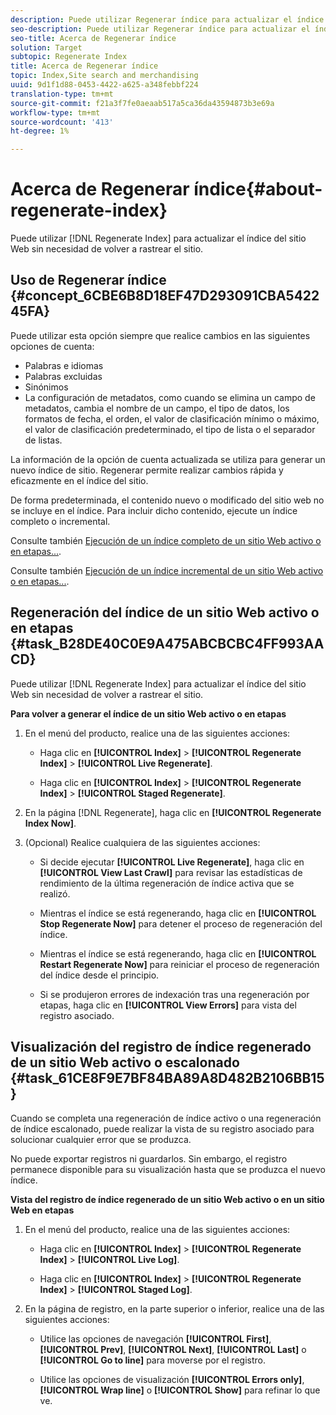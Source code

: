 ```yaml
---
description: Puede utilizar Regenerar índice para actualizar el índice del sitio web sin necesidad de volver a rastrear el sitio.
seo-description: Puede utilizar Regenerar índice para actualizar el índice del sitio web sin necesidad de volver a rastrear el sitio.
seo-title: Acerca de Regenerar índice
solution: Target
subtopic: Regenerate Index
title: Acerca de Regenerar índice
topic: Index,Site search and merchandising
uuid: 9d1f1d88-0453-4422-a625-a348febbf224
translation-type: tm+mt
source-git-commit: f21a3f7fe0aeaab517a5ca36da43594873b3e69a
workflow-type: tm+mt
source-wordcount: '413'
ht-degree: 1%

---
```



# Acerca de Regenerar índice{#about-regenerate-index}

Puede utilizar [!DNL Regenerate Index] para actualizar el índice del sitio Web sin necesidad de volver a rastrear el sitio.

## Uso de Regenerar índice {#concept_6CBE6B8D18EF47D293091CBA542245FA}

Puede utilizar esta opción siempre que realice cambios en las siguientes opciones de cuenta:

* Palabras e idiomas
* Palabras excluidas
* Sinónimos
* La configuración de metadatos, como cuando se elimina un campo de metadatos, cambia el nombre de un campo, el tipo de datos, los formatos de fecha, el orden, el valor de clasificación mínimo o máximo, el valor de clasificación predeterminado, el tipo de lista o el separador de listas.

La información de la opción de cuenta actualizada se utiliza para generar un nuevo índice de sitio. Regenerar permite realizar cambios rápida y eficazmente en el índice del sitio.

De forma predeterminada, el contenido nuevo o modificado del sitio web no se incluye en el índice. Para incluir dicho contenido, ejecute un índice completo o incremental.

Consulte también [Ejecución de un índice completo de un sitio Web activo o en etapas...](../c-about-index-menu/c-about-full-index.md#task_F7FE04D8A1654A7787FCCA31B45EB42D).

Consulte también [Ejecución de un índice incremental de un sitio Web activo o en etapas...](../c-about-index-menu/c-about-incremental-index.md#task_9BFB6157F3884B2FAECB7E0E9CA318CB).

## Regeneración del índice de un sitio Web activo o en etapas {#task_B28DE40C0E9A475ABCBCBC4FF993AACD}

Puede utilizar [!DNL Regenerate Index] para actualizar el índice del sitio Web sin necesidad de volver a rastrear el sitio.

**Para volver a generar el índice de un sitio Web activo o en etapas**

1. En el menú del producto, realice una de las siguientes acciones:

   * Haga clic en **[!UICONTROL Index]** > **[!UICONTROL Regenerate Index]** > **[!UICONTROL Live Regenerate]**.

   * Haga clic en **[!UICONTROL Index]** > **[!UICONTROL Regenerate Index]** > **[!UICONTROL Staged Regenerate]**.

1. En la página [!DNL Regenerate], haga clic en **[!UICONTROL Regenerate Index Now]**.
1. (Opcional) Realice cualquiera de las siguientes acciones:

   * Si decide ejecutar **[!UICONTROL Live Regenerate]**, haga clic en **[!UICONTROL View Last Crawl]** para revisar las estadísticas de rendimiento de la última regeneración de índice activa que se realizó.

   * Mientras el índice se está regenerando, haga clic en **[!UICONTROL Stop Regenerate Now]** para detener el proceso de regeneración del índice.
   * Mientras el índice se está regenerando, haga clic en **[!UICONTROL Restart Regenerate Now]** para reiniciar el proceso de regeneración del índice desde el principio.
   * Si se produjeron errores de indexación tras una regeneración por etapas, haga clic en **[!UICONTROL View Errors]** para vista del registro asociado.

## Visualización del registro de índice regenerado de un sitio Web activo o escalonado {#task_61CE8F9E7BF84BA89A8D482B2106BB15}

Cuando se completa una regeneración de índice activo o una regeneración de índice escalonado, puede realizar la vista de su registro asociado para solucionar cualquier error que se produzca.

No puede exportar registros ni guardarlos. Sin embargo, el registro permanece disponible para su visualización hasta que se produzca el nuevo índice.

**Vista del registro de índice regenerado de un sitio Web activo o en un sitio Web en etapas**

1. En el menú del producto, realice una de las siguientes acciones:

   * Haga clic en **[!UICONTROL Index]** > **[!UICONTROL Regenerate Index]** > **[!UICONTROL Live Log]**.

   * Haga clic en **[!UICONTROL Index]** > **[!UICONTROL Regenerate Index]** > **[!UICONTROL Staged Log]**.

1. En la página de registro, en la parte superior o inferior, realice una de las siguientes acciones:

   * Utilice las opciones de navegación **[!UICONTROL First]**, **[!UICONTROL Prev]**, **[!UICONTROL Next]**, **[!UICONTROL Last]** o **[!UICONTROL Go to line]** para moverse por el registro.

   * Utilice las opciones de visualización **[!UICONTROL Errors only]**, **[!UICONTROL Wrap line]** o **[!UICONTROL Show]** para refinar lo que ve.

